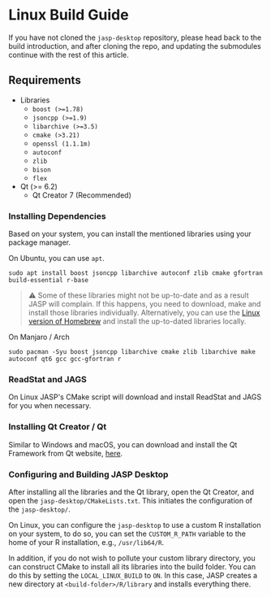# Linux Build Guide

If you have not cloned the `jasp-desktop` repository, please head back to the build introduction, and after cloning the repo, and updating the submodules continue with the rest of this article.

## Requirements

- Libraries
	- `boost (>=1.78)`
	- `jsoncpp (>=1.9)`
	- `libarchive (>=3.5)`
	- `cmake (>3.21)`
	- `openssl (1.1.1m)`
	- `autoconf`
	- `zlib`
	- `bison`
	- `flex`
- Qt (>= 6.2)
	- Qt Creator 7 (Recommended)

### Installing Dependencies

Based on your system, you can install the mentioned libraries using your package manager.

On Ubuntu, you can use `apt`. 

```
sudo apt install boost jsoncpp libarchive autoconf zlib cmake gfortran build-essential r-base
```

> ⚠️ Some of these libraries might not be up-to-date and as a result JASP will complain. If this happens, you need to download, make and install those libraries individually. Alternatively, you can use the [Linux version of Homebrew](https://docs.brew.sh/Homebrew-on-Linux) and install the up-to-dated libraries locally.

On Manjaro / Arch

```
sudo pacman -Syu boost jsoncpp libarchive cmake zlib libarchive make autoconf qt6 gcc gcc-gfortran r
```

### ReadStat and JAGS

On Linux JASP's CMake script will download and install ReadStat and JAGS for you when necessary.

### Installing Qt Creator / Qt

Similar to Windows and macOS, you can download and install the Qt Framework from Qt website, [here](https://www.qt.io/download).

### Configuring and Building JASP Desktop

After installing all the libraries and the Qt library, open the Qt Creator, and open the `jasp-desktop/CMakeLists.txt`. This initiates the configuration of the `jasp-desktop/`. 

On Linux, you can configure the `jasp-desktop` to use a custom R installation on your system, to do so, you can set the `CUSTOM_R_PATH` variable to the home of your R installation, e.g., `/usr/lib64/R`.

In addition, if you do not wish to pollute your custom library directory, you can construct CMake to install all its libraries into the build folder. You can do this by setting the `LOCAL_LINUX_BUILD` to `ON`. In this case, JASP creates a new directory at `<build-folder>/R/library` and installs everything there.
